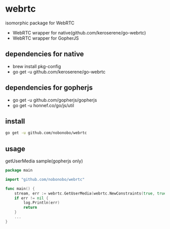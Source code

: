 # webrtc

isomorphic package for WebRTC

- WebRTC wrapper for native(github.com/keroserene/go-webrtc)
- WebRTC wrapper for GopherJS

## dependencies for native

- brew install pkg-config
- go get -u github.com/keroserene/go-webrtc

## dependencies for gopherjs

- go get -u github.com/gopherjs/gopherjs
- go get -u honnef.co/go/js/util

## install

```sh
go get -u github.com/nobonobo/webrtc
```

## usage

getUserMedia sample(gopherjs only)
```go
package main

import "github.com/nobonobo/webrtc"

func main() {
	stream, err := webrtc.GetUserMedia(webrtc.NewConstraints(true, true))
	if err != nil {
		log.Println(err)
		return
	}
    ...
}
```
